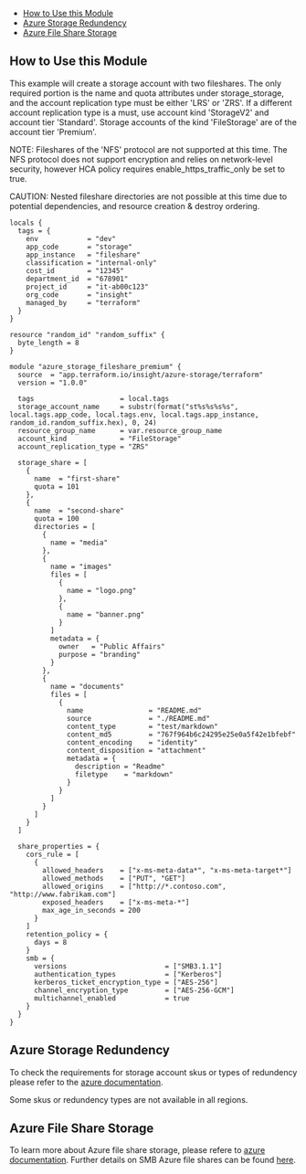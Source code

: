 - [How to Use this Module](#how-to-use-this-module)
- [Azure Storage Redundency](#azure-storage-redundency)
- [Azure File Share Storage](#azure-file-share-storage)

## How to Use this Module

This example will create a storage account with two fileshares. The only required portion is the name and quota attributes under storage_storage, and the account replication type must be either 'LRS' or 'ZRS'. If a different account replication type is a must, use account kind 'StorageV2' and account tier 'Standard'. Storage accounts of the kind 'FileStorage' are of the account tier 'Premium'.

NOTE: Fileshares of the 'NFS' protocol are not supported at this time. The NFS protocol does not support encryption and relies on network-level security, however HCA policy requires enable_https_traffic_only be set to true.

CAUTION: Nested fileshare directories are not possible at this time due to potential dependencies, and resource creation & destroy ordering. 

```hcl
locals {
  tags = {
    env            = "dev"
    app_code       = "storage"
    app_instance   = "fileshare"
    classification = "internal-only"
    cost_id        = "12345"
    department_id  = "678901"
    project_id     = "it-ab00c123"
    org_code       = "insight"
    managed_by     = "terraform"
  }
}

resource "random_id" "random_suffix" {
  byte_length = 8
}

module "azure_storage_fileshare_premium" {
  source  = "app.terraform.io/insight/azure-storage/terraform"
  version = "1.0.0"
  
  tags                     = local.tags
  storage_account_name     = substr(format("st%s%s%s%s", local.tags.app_code, local.tags.env, local.tags.app_instance, random_id.random_suffix.hex), 0, 24)
  resource_group_name      = var.resource_group_name
  account_kind             = "FileStorage"
  account_replication_type = "ZRS"

  storage_share = [
    {
      name  = "first-share"
      quota = 101
    },
    {
      name  = "second-share"
      quota = 100
      directories = [
        {
          name = "media"
        },
        {
          name = "images"
          files = [
            {
              name = "logo.png"
            },
            {
              name = "banner.png"
            }
          ]
          metadata = {
            owner   = "Public Affairs"
            purpose = "branding"
          }
        },
        {
          name = "documents"
          files = [
            {
              name                = "README.md"
              source              = "./README.md"
              content_type        = "test/markdown"
              content_md5         = "767f964b6c24295e25e0a5f42e1bfebf"
              content_encoding    = "identity"
              content_disposition = "attachment"
              metadata = {
                description = "Readme"
                filetype    = "markdown"
              }
            }
          ]
        }
      ]
    }
  ]

  share_properties = {
    cors_rule = [
      {
        allowed_headers    = ["x-ms-meta-data*", "x-ms-meta-target*"]
        allowed_methods    = ["PUT", "GET"]
        allowed_origins    = ["http://*.contoso.com", "http://www.fabrikam.com"]
        exposed_headers    = ["x-ms-meta-*"]
        max_age_in_seconds = 200
      }
    ]
    retention_policy = {
      days = 8
    }
    smb = {
      versions                        = ["SMB3.1.1"]
      authentication_types            = ["Kerberos"]
      kerberos_ticket_encryption_type = ["AES-256"]
      channel_encryption_type         = ["AES-256-GCM"]
      multichannel_enabled            = true
    }
  }
}
```

## Azure Storage Redundency

To check the requirements for storage account skus or types of redundency please refer to the [azure documentation](https://learn.microsoft.com/en-us/azure/storage/common/storage-redundancy?toc=%2Fazure%2Fstorage%2Fblobs%2Ftoc.json&bc=%2Fazure%2Fstorage%2Fblobs%2Fbreadcrumb%2Ftoc.json#summary-of-redundancy-options).  

Some skus or redundency types are not available in all regions. 

## Azure File Share Storage

To learn more about Azure file share storage, please refere to [azure documentation](https://learn.microsoft.com/en-us/azure/storage/files/storage-files-introduction). Further details on SMB Azure file shares can be found [here](https://learn.microsoft.com/en-us/azure/storage/files/storage-how-to-create-file-share?tabs=azure-portal).